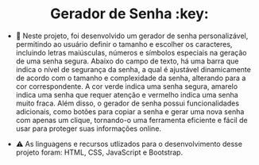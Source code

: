 <h1 align="center">Gerador de Senha :key:</h1>

- 📂 Neste projeto, foi desenvolvido um gerador de senha personalizável, permitindo ao usuário definir o tamanho e escolher os caracteres, incluindo letras maiúsculas, números e símbolos especiais na geração de uma senha segura. Abaixo do campo de texto, há uma barra que indica o nível de segurança da senha, a qual é ajustável dinamicamente de acordo com o tamanho e complexidade da senha, alterando para a cor correspondente. A cor verde indica uma senha segura, amarelo indica uma senha que requer atenção e vermelho indica uma senha muito fraca. Além disso, o gerador de senha possui funcionalidades adicionais, como botões para copiar a senha e gerar uma nova senha com apenas um clique, tornando-o uma ferramenta eficiente e fácil de usar para proteger suas informações online. 

- ⚠️ As linguagens e recursos utlizados para o desenvolvimento desse projeto foram: HTML, CSS, JavaScript e Bootstrap.


